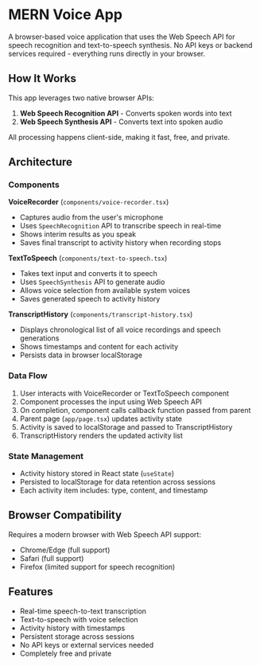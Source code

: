 # MERN Voice App

A browser-based voice application that uses the Web Speech API for speech recognition and text-to-speech synthesis. No API keys or backend services required - everything runs directly in your browser.

## How It Works

This app leverages two native browser APIs:

1. **Web Speech Recognition API** - Converts spoken words into text
2. **Web Speech Synthesis API** - Converts text into spoken audio

All processing happens client-side, making it fast, free, and private.

## Architecture

### Components

**VoiceRecorder** (`components/voice-recorder.tsx`)
- Captures audio from the user's microphone
- Uses `SpeechRecognition` API to transcribe speech in real-time
- Shows interim results as you speak
- Saves final transcript to activity history when recording stops

**TextToSpeech** (`components/text-to-speech.tsx`)
- Takes text input and converts it to speech
- Uses `SpeechSynthesis` API to generate audio
- Allows voice selection from available system voices
- Saves generated speech to activity history

**TranscriptHistory** (`components/transcript-history.tsx`)
- Displays chronological list of all voice recordings and speech generations
- Shows timestamps and content for each activity
- Persists data in browser localStorage

### Data Flow

1. User interacts with VoiceRecorder or TextToSpeech component
2. Component processes the input using Web Speech API
3. On completion, component calls callback function passed from parent
4. Parent page (`app/page.tsx`) updates activity state
5. Activity is saved to localStorage and passed to TranscriptHistory
6. TranscriptHistory renders the updated activity list

### State Management

- Activity history stored in React state (`useState`)
- Persisted to localStorage for data retention across sessions
- Each activity item includes: type, content, and timestamp

## Browser Compatibility

Requires a modern browser with Web Speech API support:
- Chrome/Edge (full support)
- Safari (full support)
- Firefox (limited support for speech recognition)

## Features

- Real-time speech-to-text transcription
- Text-to-speech with voice selection
- Activity history with timestamps
- Persistent storage across sessions
- No API keys or external services needed
- Completely free and private
